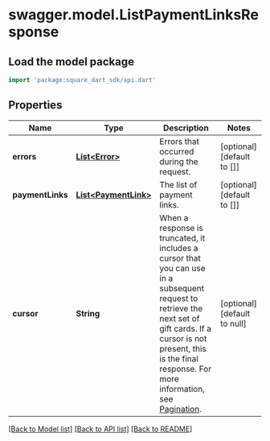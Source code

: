 # swagger.model.ListPaymentLinksResponse

## Load the model package
```dart
import 'package:square_dart_sdk/api.dart'
```

## Properties
Name | Type | Description | Notes
------------ | ------------- | ------------- | -------------
**errors** | [**List&lt;Error&gt;**](Error.md) | Errors that occurred during the request. | [optional] [default to []]
**paymentLinks** | [**List&lt;PaymentLink&gt;**](PaymentLink.md) | The list of payment links. | [optional] [default to []]
**cursor** | **String** |   When a response is truncated, it includes a cursor that you can use in a subsequent request to retrieve the next set of gift cards. If a cursor is not present, this is the final response. For more information, see [Pagination](https://developer.squareup.com/docs/basics/api101/pagination). | [optional] [default to null]

[[Back to Model list]](../README.md#documentation-for-models) [[Back to API list]](../README.md#documentation-for-api-endpoints) [[Back to README]](../README.md)

